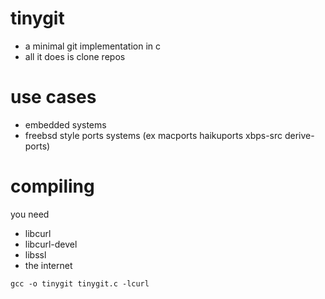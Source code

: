 # tinygit

- a minimal git implementation in c
- all it does is clone repos

# use cases

- embedded systems
- freebsd style ports systems (ex macports haikuports xbps-src derive-ports)

# compiling

you need 

- libcurl
- libcurl-devel
- libssl
- the internet

``gcc -o tinygit tinygit.c -lcurl``


